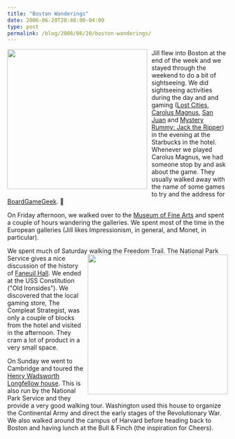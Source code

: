 ```yaml
---
title: "Boston Wanderings"
date: 2006-06-20T20:48:00-04:00
type: post
permalink: /blog/2006/06/20/boston-wanderings/
---
```

<a href="https://static.flickr.com/65/174652514_2ec456ceeb_o.jpg" onblur="try {parent.deselectBloggerImageGracefully();} catch(e) {}"><img style="margin: 0pt 10px 10px 0pt; float: left; cursor: pointer; width: 320px;" src="https://static.flickr.com/65/174652514_2ec456ceeb_o.jpg" border="0" alt="" /></a>Jill flew into Boston at the end of the week and we stayed through the weekend to do a bit of sightseeing. We did sightseeing activities during the day and and gaming ([Lost Cities](https://www.boardgamegeek.com/game/50), [Carolus Magnus](https://www.boardgamegeek.com/game/481), [San Juan](https://www.boardgamegeek.com/game/8217) and [Mystery Rummy: Jack the Ripper](https://www.boardgamegeek.com/game/106)) in the evening at the Starbucks in the hotel. Whenever we played Carolus Magnus, we had someone stop by and ask about the game. They usually walked away with the name of some games to try and the address for [BoardGameGeek](https://www.boardgamegeek.com/). 🙂

On Friday afternoon, we walked over to the [Museum of Fine Arts](https://www.mfa.org/) and spent a couple of hours wandering the galleries. We spent most of the time in the European galleries (Jill likes Impressionism, in general, and Monet, in particular).

We spent much of Saturday walking the Freedom Trail. <a href="https://static.flickr.com/51/174652513_9d1057139b_o.jpg" onblur="try {parent.deselectBloggerImageGracefully();} catch(e) {}"><img style="margin: 0pt 0pt 10px 10px; float: right; cursor: pointer; width: 320px;" src="https://static.flickr.com/51/174652513_9d1057139b_o.jpg" border="0" alt="" /></a>The National Park Service gives a nice discussion of the history of [Faneuil Hall](https://www.nps.gov/bost/bost_lographics/faneuil.htm). We ended at the USS Constitution ("Old Ironsides"). We discovered that the local gaming store, The Compleat Strategist, was only a couple of blocks from the hotel and visited in the afternoon. They cram a lot of product in a very small space.

On Sunday we went to Cambridge and toured the [Henry Wadsworth Longfellow house](https://www.nps.gov/long/). This is also run by the National Park Service and they provide a very good walking tour. Washington used this house to organize the Continental Army and direct the early stages of the Revolutionary War. We also walked around the campus of Harvard before heading back to Boston and having lunch at the Bull & Finch (the inspiration for Cheers).